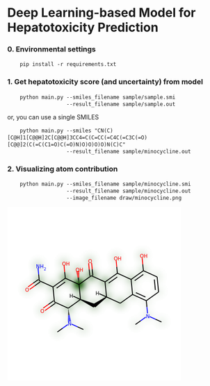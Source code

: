 # Deep Learning-based Model for Hepatotoxicity Prediction

### 0. Environmental settings
```
    pip install -r requirements.txt
```

### 1. Get hepatotoxicity score (and uncertainty) from model
```
    python main.py --smiles_filename sample/sample.smi
                   --result_filename sample/sample.out
```
or, you can use a single SMILES
```
    python main.py --smiles "CN(C)[C@H]1[C@@H]2C[C@@H]3CC4=C(C=CC(=C4C(=C3C(=O)[C@@]2(C(=C(C1=O)C(=O)N)O)O)O)O)N(C)C"
                   --result_filename sample/minocycline.out
```

### 2. Visualizing atom contribution
```
    python main.py --smiles_filename sample/minocycline.smi
                   --result_filename sample/minocycline.out
                   --image_filename draw/minocycline.png
```

<img src="https://github.com/WonhoZhung/HEPATOTOXICITY_PREDICTION/blob/main/draw/minocycline.png" height="400">
